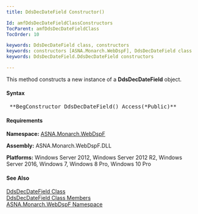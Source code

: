 ```yaml
---
title: DdsDecDateField Constructor()

Id: amfDdsDecDateFieldClassConstructors
TocParent: amfDdsDecDateFieldClass
TocOrder: 10

keywords: DdsDecDateField class, constructors
keywords: constructors [ASNA.Monarch.WebDspF], DdsDecDateField class
keywords: DdsDecDateField.DdsDecDateField constructors

---
```


This method constructs a new instance of a **DdsDecDateField** object.

#### Syntax
<pre class="prettyprint"> **BegConstructor DdsDecDateField() Access(*Public)** </pre>

#### Requirements
**Namespace:** [ASNA.Monarch.WebDspF](amfWebDspFNamespace.html)

**Assembly:** ASNA.Monarch.WebDspF.DLL

**Platforms:** Windows Server 2012, Windows Server 2012 R2, Windows Server 2016, Windows 7, Windows 8 Pro, Windows 10 Pro

#### See Also
[ DdsDecDateField Class](amfDdsDecDateFieldClass.html) <br /> [ DdsDecDateField Class Members](amfDdsDecDateFieldClassMembers.html) <br /> [ ASNA.Monarch.WebDspF Namespace](amfWebDspFNamespace.html) 
<!-- last one -->


